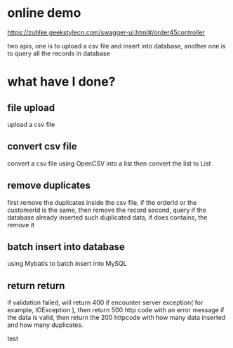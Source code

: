 # online demo
https://zuhlke.geekstylecn.com/swagger-ui.html#/order45controller

two apis, one is to upload a csv file and insert into database, another one is to query all the records in database

# what have I done?
## file upload
upload a csv file 

## convert csv file
convert a csv file using OpenCSV into a list then convert the list to List<Order>
  
## remove duplicates
first remove the duplicates inside the csv file, if the orderId or the customerId is the same, then remove the record
second, query if the database already inserted such duplicated data, if does contains, the remove it

## batch insert into database
using Mybatis to batch insert into MySQL

## return return
if validation failed, will return 400
if encounter server exception( for example, IOException ), then return 500 http code with an error message
if the data is valid, then return the 200 httpcode with how many data inserted and how many duplicates.

test
